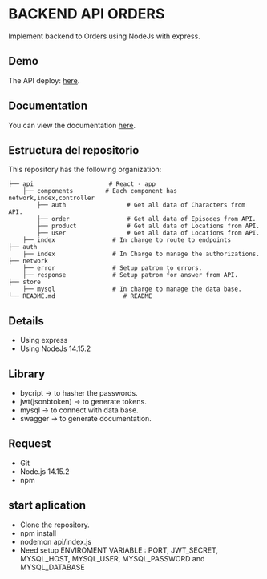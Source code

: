 # BACKEND API ORDERS

Implement backend to Orders using NodeJs with express.

## Demo

The API deploy: [here](https://orders-carlos.herokuapp.com).

## Documentation

You can view the documentation [here](https://orders-carlos.herokuapp.com/api-docs).

## Estructura del repositorio

This repository has the following  organization:

    ├── api                     # React - app
        ├── components         # Each component has network,index,controller
            ├── auth                 # Get all data of Characters from API.
            ├── order                # Get all data of Episodes from API.
            ├── product              # Get all data of Locations from API. 
            ├── user                 # Get all data of Locations from API. 
        ├── index                # In charge to route to endpoints 
    ├── auth
        ├── index                # In Charge to manage the authorizations.
    ├── network
        ├── error                # Setup patrom to errors.
        ├── response             # Setup patrom for answer from API.
    ├── store                      
        ├── mysql                # In charge to manage the data base.
    └── README.md                   # README


## Details
* Using express
* Using NodeJs 14.15.2

## Library

* bycript         -> to hasher the passwords.
* jwt(jsonbtoken) -> to generate tokens.
* mysql          -> to connect with data base.
* swagger        -> to generate documentation.

## Request

* Git
* Node.js 14.15.2
* npm


## start aplication

* Clone the repository.
* npm install
* nodemon api/index.js
* Need setup ENVIROMENT VARIABLE : PORT, JWT_SECRET, MYSQL_HOST, MYSQL_USER, MYSQL_PASSWORD and  MYSQL_DATABASE
